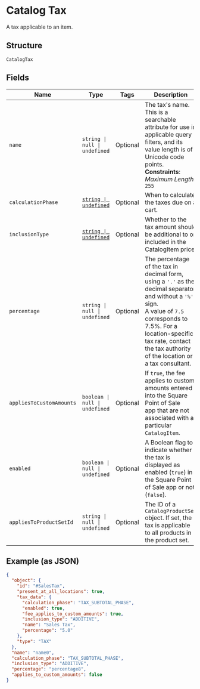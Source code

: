 
# Catalog Tax

A tax applicable to an item.

## Structure

`CatalogTax`

## Fields

| Name | Type | Tags | Description |
|  --- | --- | --- | --- |
| `name` | `string \| null \| undefined` | Optional | The tax's name. This is a searchable attribute for use in applicable query filters, and its value length is of Unicode code points.<br>**Constraints**: *Maximum Length*: `255` |
| `calculationPhase` | [`string \| undefined`](../../doc/models/tax-calculation-phase.md) | Optional | When to calculate the taxes due on a cart. |
| `inclusionType` | [`string \| undefined`](../../doc/models/tax-inclusion-type.md) | Optional | Whether to the tax amount should be additional to or included in the CatalogItem price. |
| `percentage` | `string \| null \| undefined` | Optional | The percentage of the tax in decimal form, using a `'.'` as the decimal separator and without a `'%'` sign.<br>A value of `7.5` corresponds to 7.5%. For a location-specific tax rate, contact the tax authority of the location or a tax consultant. |
| `appliesToCustomAmounts` | `boolean \| null \| undefined` | Optional | If `true`, the fee applies to custom amounts entered into the Square Point of Sale<br>app that are not associated with a particular `CatalogItem`. |
| `enabled` | `boolean \| null \| undefined` | Optional | A Boolean flag to indicate whether the tax is displayed as enabled (`true`) in the Square Point of Sale app or not (`false`). |
| `appliesToProductSetId` | `string \| null \| undefined` | Optional | The ID of a `CatalogProductSet` object. If set, the tax is applicable to all products in the product set. |

## Example (as JSON)

```json
{
  "object": {
    "id": "#SalesTax",
    "present_at_all_locations": true,
    "tax_data": {
      "calculation_phase": "TAX_SUBTOTAL_PHASE",
      "enabled": true,
      "fee_applies_to_custom_amounts": true,
      "inclusion_type": "ADDITIVE",
      "name": "Sales Tax",
      "percentage": "5.0"
    },
    "type": "TAX"
  },
  "name": "name0",
  "calculation_phase": "TAX_SUBTOTAL_PHASE",
  "inclusion_type": "ADDITIVE",
  "percentage": "percentage8",
  "applies_to_custom_amounts": false
}
```

